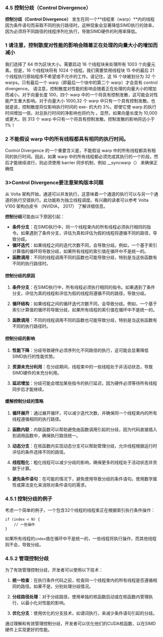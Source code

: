 ### 4.5 控制分歧（Control Divergence）

**控制分歧（Control Divergence）** 发生在同一个**线程束（warp）**内的线程因为条件语句而采取不同的执行路径时。这种现象会显著降低SIMD执行的效率，因为必须将不同路径的线程序列化执行，导致SIMD硬件的利用率降低。
### 1 请注意，控制散度对性能的影响会随着正在处理的向量大小的增加而减小
我们选择了 64 作为区块大小。需要启动 16 个线程块来处理所有 1003 个向量元素。但是，16 个线程块将有 1024 个线程。我们需要禁用线程块 15 中的最后 21 个线程执行原始程序不希望或不允许的工作。请记住，这 16 个块被划分为 32 个 warps。只有最后一个 warp（即最后一个块中的第二个 warp）才会具有 control divergence。
请注意，控制散度对性能的影响会随着正在处理的向量大小的增加而减小。对于向量长度 100，四个 warp 中的一个将具有控制发散，这可能会对性能产生重大影响。对于向量大小 1000,32 个 warp 中只有一个具有控制发散。也就是说，控制散度将仅影响执行时间的 exe-  的大约 3%。即使它使 warp 的执行时间增加一倍，对总执行时间的净影响也将约为  。显然，如果向量长度为 10,000 或更大，则 313 个 warp 中只有一个将具有控制发散。控制发散的影响将远小于 1%！  
### 2 不能假设 warp 中的所有线程都具有相同的执行时间。
Control Divergence 的一个重要含义是，不能假设 warp 中的所有线程都具有相同的执行时间。因此，如果 warp 中的所有线程都必须完成其执行的一个阶段，然后才能继续进行，则必须使用 barrier 同步机制，例如 __syncwarp（） 来确保正确性

### 3>Control Divergence要注意架构版本问题
从 Volta 架构开始，通道可以并发执行，这意味着一个通道的执行可以与另一个通道的执行交错执行。此功能称为独立线程调度。有兴趣的读者可以参考 Volta V100 架构白皮书 （NVIDIA， 2017） 了解详细信息。



**控制分歧**可能由以下原因引起：
- **条件分支**：在SIMD执行中，同一个线程束内的所有线程必须执行相同的指令。如果遇到了条件分支，评估为真和评估为假的线程将遵循不同的路径，导致分歧。
- **循环迭代**：如果线程之间的迭代次数不同，会导致分歧。例如，一个基于索引计算值的循环将导致分歧，如果所有线程的索引值在循环中不是统一的。
- **函数调用**：不同的线程调用不同的函数也可能导致分歧，特别是当这些函数有不同的执行路径时。

#### 控制分歧的原因

1. **条件分支**：在SIMD执行中，所有线程必须执行相同的指令。如果遇到了条件分支，评估为真的线程和评估为假的线程将遵循不同的路径，导致分歧。

2. **循环结构**：如果线程之间的循环迭代次数不同，会导致分歧。例如，一个基于索引计算值的循环将导致分歧，如果所有线程的索引值在循环中不是统一的。

3. **函数调用**：不同的线程调用不同的函数也可能导致分歧，特别是当这些函数有不同的执行路径时。

#### 控制分歧的影响

1. **性能下降**：分歧导致硬件必须序列化不同路径的执行，这可能会显著降低SIMD执行的性能优势。

2. **资源未充分利用**：在分歧期间，线程束中的一些线程处于非活动状态，导致SIMD硬件的未充分利用。

3. **延迟增加**：分歧可能会增加某些指令的执行延迟，因为硬件必须等待所有线程同步后才能继续。

#### 缓解控制分歧的策略

1. **循环展开**：通过展开循环，可以减少迭代次数，并确保同一个线程束内的所有线程遵循相同的执行路径。

2. **函数内联**：内联函数可以帮助避免由函数调用引起的分歧，因为代码直接插入到调用函数中，确保执行路径统一。

3. **动态分支**：在核函数内实现动态分支可以帮助管理分歧，允许线程根据运行时评估的条件选择不同的路径。

4. **线程粗化**：粗化线程可以减少分歧的影响，确保更多的线程处于活动状态并贡献于计算。

5. **避免条件语句**：在可能的情况下，避免使用导致分歧的条件语句。使用数学属性或算法变化来消除对条件语句的需求。

### 4.5.1 控制分歧的例子

考虑一个简单的例子，一个包含32个线程的线程束正在根据索引执行条件操作：

```cuda
if (index < N) {
    // 一些操作
}
```

如果所有线程的`index`值在循环中不是统一的，一些线程将执行操作，而其他线程则不会，导致分歧。

### 4.5.2 管理控制分歧

为了有效管理控制分歧，开发者可以使用以下技术：

1. **统一检查**：在执行条件代码之前，检查同一个线程束内的所有线程是否遵循相同的路径。如果不是，分别处理分歧情况。

2. **分歧路径处理**：对于分歧路径，使用单独的核函数启动或在核函数内管理执行，以最小化对性能的影响。

3. **优化分支**：使用优化的分支技术，如谓词执行，来减少条件语句引起的分歧。

通过理解和有效管理控制分歧，开发者可以优化他们的CUDA核函数，以在SIMD硬件上实现更好的性能。
